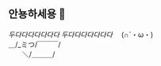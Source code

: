 ## 안뇽하세용 👋
*두다다다다다다다*
*두다다다다다다다*
　(∩`・ω・)   
＿/_ミつ/￣￣￣/   
　　＼/＿＿＿/   

<!--
**lithonhaeun/lithonhaeun** is a ✨ _special_ ✨ repository because its `README.md` (this file) appears on your GitHub profile.

Here are some ideas to get you started:

- 🔭 I’m currently working on ...
- 🌱 I’m currently learning ...
- 👯 I’m looking to collaborate on ...
- 🤔 I’m looking for help with ...
- 💬 Ask me about ...
- 📫 How to reach me: ...
- 😄 Pronouns: ...
- ⚡ Fun fact: ...
-->
